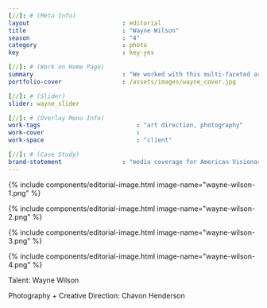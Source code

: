 ```yaml
---
[//]: # (Meta Info)
layout                          : editorial
title 					        : "Wayne Wilson"
season				            : "4"
category						: photo
key 							: key-yes

[//]: # (Work on Home Page)
summary                         : "We worked with this multi-faceted artist to create content for social media.  This included a 1 hour shoot and retouching."
portfolio-cover					: /assets/images/wayne_cover.jpg

[//]: # (Slider)
slider: wayne_slider

[//]: # (Overlay Menu Info)
work-tags 							: "art direction, photography"
work-cover							:
work-space 							: "client"

[//]: # (Case Study)
brand-statement 				: "media coverage for American Visionary Art Museum 2018 Visionary Conference"
---
```


{% include components/editorial-image.html image-name="wayne-wilson-1.png" %}

{% include components/editorial-image.html image-name="wayne-wilson-2.png" %}

{% include components/editorial-image.html image-name="wayne-wilson-3.png" %}

{% include components/editorial-image.html image-name="wayne-wilson-4.png" %}

Talent: Wayne Wilson

Photography + Creative Direction: Chavon Henderson
